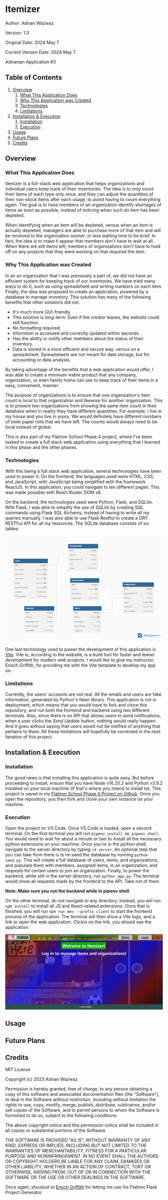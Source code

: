 # Itemizer
Author: Adnan Wazwaz

Version: 1.0

Original Date: 2024 May 7

Current Version Date: 2024 May 7

Adnanian Application #3

## Table of Contents

1. [Overview](#overview)
    1. [What This Application Does](#what-this-application-does)
    2. [Why This Application was Created](#why-this-application-was-created)
    3. [Technologies](#technologies)
    4. [Limitations](#limitations)
2. [Installation & Execution](#installation--execution)
    1. [Installation](#installation)
    2. [Execution](#execution)
3. [Usage](#usage)
4. [Future Plans](#future-plans)
5. [Credits](#credits)

## Overview

### What This Application Does

Itemizer is a full-stack web application that helps organizations and individual
users keep track of their inventories. The idea is to only count their items of
each type only once, and they can adjust the quantities of their non-stock items
after each usage, to avoid having to count everything again. The goal is to have
members of an organization identify shortages of items as soon as possible, instead
of noticing when such an item has been depleted. 

When identifying when an item will be depleted, versus when an item is actually
depleted, managers are able to purchase more of that item and will be received
to the organization sooner, or less waiting time to be brief. In fact, the idea
is to make it appear that members don't have to wait at all. When there are
still items left, members of organizations don't have to hold off on any
projects that they were working on that required the item.

### Why This Application was Created

In an an organization that I was previously a part of, we did not have an
efficient system for keeping track of our inventories. We have tried
many ways to do it, such as using spreadsheet and writing numbers on
each item. Finally, the idea was proposed to create an application, powered
by a database to manage invnetory. This solution has many of the following 
benefits that other solutions did not:

- It's much more GUI-friendly
- This solution is long-term. Even if the creator leaves, the website could still
function.
- No formatting required.
- Informtion is accessed and correctly updated within seconds.
- Has the ability to notify other members about the status of their inventory.
- Data is stored in a more efficient and secure way, versus on a spreadsheet.
Spreadsheets are not meant for data storage, but for accounting or data analysis.

By taking advantage of the benefits that a web application would offer, I was
able to create a minimum viable product that any company, organization, or
even family home can use to keep track of their items in a easy, convenient,
manner.

The purpose of organizations is to ensure that one organization's item count
is local to that organization and likewise for another organization. This is
to prevent two organizations from showing the same item count in their database
when in reality they have different quantities. For example, I live in my house
and you live in yours. We would definitely have different numbers of toilet
paper rolls that we have left. The counts would always need to be local instead
of global.

This is also part of my Flatrion School Phase 4 project, where I've been
tasked to create a full stack web application using everything that I learned in
this phase and the other phases.

### Technologies

With this being a full stack web application, several technologies have been used
to power it. On the frontend, the languages used were HTML, CSS, and JavaScript,
with JavaScript being simplified with the framework ReactJS. In this
application, you could navigate to ten different pages. This was made possible
with React Router DOM v6.

On the backend, the technologies used were Python, Flask, and SQLite. With Flask,
I was able to simplify the use of SQLite by creating SQL commands using Flask
SQL Alchemy, instead of having to write all my queries manually. I was also
able to use Flask Restful to create a DRY RESTFul API for all my resources.
The SQLite database consists of six tables:

![Itemizer Table Relations](/client/public/images/Itemizer%20Schema.png)

One last technology used to power the development of this application is
[Vite](https://vitejs.dev/guide/). Vite is, according to the website, is a build
tool for faster and leaner development for modern web projects. I would like to
give my instructor, Enoch Griffith, for providing me with the Vite template to
develop my app on.

### Limitations

Currently, the users' accounts are not real. All the emails and users are fake
information, generated by Python's faker library. This application is 
not in deployment, which means that you would have to fork and clone this
repository, and run both the frontend and backend using two different terminals.
Also, since there is no API that allows users to send notifications, when a user
clicks the *Send Update* button, nothing would really happen. And it goes without
saying that users would not be notified of anything that pertains to them.
All these limitations will hopefully be corrected in the next iteration of
this project.

## Installation & Execution

### Installation

The good news is that installing this application is quite easy. But before proceeding
to install, ensure that you have Node v16.20.2 and Python v3.9.2 installed on your local
machine (if that's where you intend to install to). This project is saved in my
[Flatiron School Phase 4 Project on Github](https://github.com/adnanian/itemizer).
Once you open the repository, you then fork and clone your own instance on your machine.


### Execution

Open the project on VS Code. Once VS Code is loaded, open a second terminal. On the
first terminal you will run `pipenv install && pipenv shell`. You would need to wait
for about a minute or two to install all the necessary python extensions on your
machine. Once you're in the python shell, navigate to the server directory by
typing `cd server`. An optional step that you can take from there is to re-seed
the database by running `python seed.py`. This will create a full database of 
users, items, and organizations, and populate them with members, assigned items,
in an organization, and requests for certain users to join an organization.
Finally, to power the backend, while still in the server directory, run
`python app.py`. The terminal would show all requests made by the frontend
to the API. Take not of them.

**Note: Make sure you run the backend while in pipenv shell**.

On the other terminal, do not navigate to any directory. Instead, you will run
`npm install` to install all JS and React-related extensions. Once that is finished,
you will run `npm run dev --prefix client` to start the frontend process of the application.
The terminal will then show a Vite logo, and a link to open the web application.
Clickin on the link, you should see the application:

![The home page of Itemizer when a user opens up the app.](/client/public/images/README/Welcome%20to%20Itemizer.png)

## Usage

## Future Plans

## Credits
MIT License

Copyright (c) 2023 Adnan Wazwaz

Permission is hereby granted, free of charge, to any person obtaining a copy
of this software and associated documentation files (the "Software"), to deal
in the Software without restriction, including without limitation the rights
to use, copy, modify, merge, publish, distribute, sublicense, and/or sell
copies of the Software, and to permit persons to whom the Software is
furnished to do so, subject to the following conditions:

The above copyright notice and this permission notice shall be included in all
copies or substantial portions of the Software.

THE SOFTWARE IS PROVIDED "AS IS", WITHOUT WARRANTY OF ANY KIND, EXPRESS OR
IMPLIED, INCLUDING BUT NOT LIMITED TO THE WARRANTIES OF MERCHANTABILITY,
FITNESS FOR A PARTICULAR PURPOSE AND NONINFRINGEMENT. IN NO EVENT SHALL THE
AUTHORS OR COPYRIGHT HOLDERS BE LIABLE FOR ANY CLAIM, DAMAGES OR OTHER
LIABILITY, WHETHER IN AN ACTION OF CONTRACT, TORT OR OTHERWISE, ARISING FROM,
OUT OF OR IN CONNECTION WITH THE SOFTWARE OR THE USE OR OTHER DEALINGS IN THE
SOFTWARE.

Once again, shoutout to [Enoch Griffith](https://www.linkedin.com/in/enochgriffith/)
for letting me use his Flatiron Flask Project Generator.
